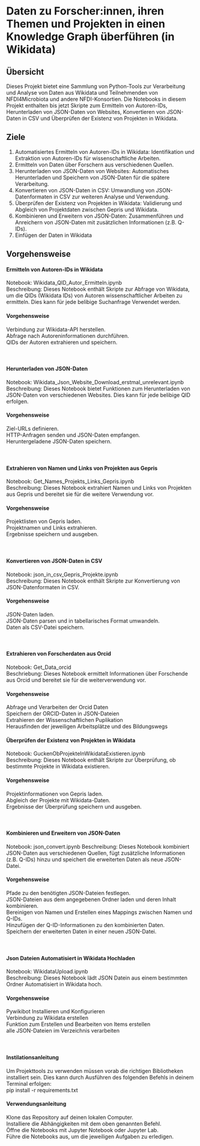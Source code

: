 # Daten zu Forscher:innen, ihren Themen und Projekten in einen Knowledge Graph überführen (in Wikidata)

## Übersicht
Dieses Projekt bietet eine Sammlung von Python-Tools zur Verarbeitung und Analyse von Daten aus Wikidata und Teilnehmenden von NFDI4Microbiota und andere NFDI-Konsortien. Die Notebooks in diesem Projekt enthalten bis jetzt Skripte zum Ermitteln von Autoren-IDs, Herunterladen von JSON-Daten von Websites, Konvertieren von JSON-Daten in CSV und Überprüfen der Existenz von Projekten in Wikidata.

## Ziele
1. Automatisiertes Ermitteln von Autoren-IDs in Wikidata: Identifikation und Extraktion von Autoren-IDs für wissenschaftliche Arbeiten.
2. Ermitteln von Daten über Forschern aus verschiedenen Quellen.
3. Herunterladen von JSON-Daten von Websites: Automatisches Herunterladen und Speichern von JSON-Daten für die spätere Verarbeitung.  
4. Konvertieren von JSON-Daten in CSV: Umwandlung von JSON-Datenformaten in CSV zur weiteren Analyse und Verwendung.  
5. Überprüfen der Existenz von Projekten in Wikidata: Validierung und Abgleich von Projektdaten zwischen Gepris und Wikidata.
6. Kombinieren und Erweitern von JSON-Daten: Zusammenführen und Anreichern von JSON-Daten mit zusätzlichen Informationen (z.B. Q-IDs).
7. Einfügen der Daten in Wikidata


## Vorgehensweise
####  Ermitteln von Autoren-IDs in Wikidata
Notebook: Wikidata_QID_Autor_Ermitteln.ipynb    
Beschreibung: Dieses Notebook enthält Skripte zur Abfrage von Wikidata, um die QIDs (Wikidata IDs) von Autoren wissenschaftlicher Arbeiten zu ermitteln. Dies kann für jede belibige Suchanfrage Verwendet werden. 
#### Vorgehensweise
Verbindung zur Wikidata-API herstellen.  
Abfrage nach Autoreninformationen durchführen.  
QIDs der Autoren extrahieren und speichern.<br><br><br>

#### Herunterladen von JSON-Daten
Notebook: Wikidata_Json_Website_Download_erstmal_unrelevant.ipynb  
Beschreibung: Dieses Notebook bietet Funktionen zum Herunterladen von JSON-Daten von verschiedenen Websites. Dies kann für jede belibige QID erfolgen.  
#### Vorgehensweise
Ziel-URLs definieren.  
HTTP-Anfragen senden und JSON-Daten empfangen.  
Heruntergeladene JSON-Daten speichern.<br><br><br> 

#### Extrahieren von Namen und Links von Projekten aus Gepris
Notebook: Get_Names_Projekts_Links_Gepris.ipynb  
Beschreibung: Dieses Notebook extrahiert Namen und Links von Projekten aus Gepris und bereitet sie für die weitere Verwendung vor.  
#### Vorgehensweise
Projektlisten von Gepris laden.  
Projektnamen und Links extrahieren.  
Ergebnisse speichern und ausgeben.<br><br><br> 

#### Konvertieren von JSON-Daten in CSV
Notebook: json_in_csv_Gepris_Projekte.ipynb  
Beschreibung: Dieses Notebook enthält Skripte zur Konvertierung von JSON-Datenformaten in CSV.  
#### Vorgehensweise
JSON-Daten laden.  
JSON-Daten parsen und in tabellarisches Format umwandeln.  
Daten als CSV-Datei speichern.<br><br><br>  

#### Extrahieren von Forscherdaten aus Orcid
Notebook: Get_Data_orcid  
Beschriebung: Dieses Notebook ermittelt Informationen über Forschende aus Orcid und bereitet sie für die weiterverwendung vor. 
#### Vorgehensweise
Abfrage und Verarbeiten der Orcid Daten   
Speichern der ORCID-Daten in JSON-Dateien  
Extrahieren der Wissenschaftlichen Puplikation  
Herausfinden der jeweiligen Arbeitsplätze und des Bildungswegs  



#### Überprüfen der Existenz von Projekten in Wikidata
Notebook: GuckenObProjekteInWikidataExistieren.ipynb  
Beschreibung: Dieses Notebook enthält Skripte zur Überprüfung, ob bestimmte Projekte in Wikidata existieren.  
#### Vorgehensweise
Projektinformationen von Gepris laden.  
Abgleich der Projekte mit Wikidata-Daten.  
Ergebnisse der Überprüfung speichern und ausgeben.<br><br><br> 

#### Kombinieren und Erweitern von JSON-Daten
Notebook: json_convert.ipynb
Beschreibung: Dieses Notebook kombiniert JSON-Daten aus verschiedenen Quellen, fügt zusätzliche Informationen (z.B. Q-IDs) hinzu und speichert die erweiterten Daten als neue JSON-Datei.
#### Vorgehensweise
Pfade zu den benötigten JSON-Dateien festlegen.  
JSON-Dateien aus dem angegebenen Ordner laden und deren Inhalt kombinieren.  
Bereinigen von Namen und Erstellen eines Mappings zwischen Namen und Q-IDs.  
Hinzufügen der Q-ID-Informationen zu den kombinierten Daten.  
Speichern der erweiterten Daten in einer neuen JSON-Datei.<br><br><br> 

#### Json Dateien Automatisiert in Wikidata Hochladen
Notebook: WikidataUpload.ipynb  
Beschreibung: Dieses Notebook lädt JSON Datein aus einem bestimmten Ordner Automatisiert in Wikidata hoch.
#### Vorgehensweise
Pywikibot Installieren und Konfigurieren  
Verbindung zu Wikidata erstellen   
Funktion zum Erstellen und Bearbeiten von Items erstellen   
alle JSON-Dateien im Verzeichnis verarbeiten<br><br><br>

#### Instilationsanleitung
Um Projekttools zu verwenden müssen vorab die richtigen Bibliotheken installiert sein. Dies kann durch Ausführen des folgenden Befehls in deinem Terminal erfolgen:   
pip install -r requirements.txt  

#### Verwendungsanleitung
Klone das Repository auf deinen lokalen Computer.  
Installiere die Abhängigkeiten mit dem oben genannten Befehl.  
Öffne die Notebooks mit Jupyter Notebook oder Jupyter Lab.  
Führe die Notebooks aus, um die jeweiligen Aufgaben zu erledigen.  

